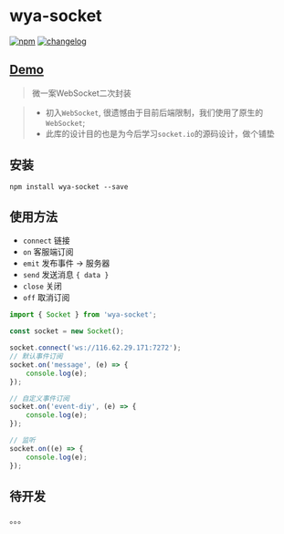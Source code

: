 # wya-socket
[![npm][npm-image]][npm-url] [![changelog][changelog-image]][changelog-url]

## [Demo](https://wya-team.github.io/wya-socket/demo/index.html)

> 微一案WebSocket二次封装

> - 初入`WebSocket`, 很遗憾由于目前后端限制，我们使用了原生的`WebSocket`;
> - 此库的设计目的也是为今后学习`socket.io`的源码设计，做个铺垫


## 安装

```vim
npm install wya-socket --save
```
## 使用方法
- `connect` 链接
- `on` 客服端订阅
- `emit` 发布事件 -> 服务器
- `send` 发送消息 `{ data }`
- `close` 关闭
- `off` 取消订阅

```js
import { Socket } from 'wya-socket';

const socket = new Socket();

socket.connect('ws://116.62.29.171:7272');
// 默认事件订阅 
socket.on('message', (e) => {
	console.log(e);
});

// 自定义事件订阅 
socket.on('event-diy', (e) => {
	console.log(e);
});

// 监听 
socket.on((e) => {
	console.log(e);
});
```
## 待开发
。。。

<!--  以下内容无视  -->
[changelog-image]: https://img.shields.io/badge/changelog-md-blue.svg
[changelog-url]: CHANGELOG.md

[npm-image]: https://img.shields.io/npm/v/wya-socket.svg
[npm-url]: https://www.npmjs.com/package/wya-socket
